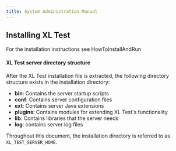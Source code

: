 ```yaml
---
title: System Administration Manual
---
```


## Installing XL Test

For the installation instructions see HowToInstallAndRun

#### XL Test server directory structure

After the XL Test installation file is extracted, the following directory structure exists in the installation directory:

* **bin**: Contains the server startup scripts
* **conf**: Contains server configuration files 
* **ext**: Contains server Java extensions
* **plugins**: Contains modules for extending XL Test's functionality
* **lib**: Contains libraries that the server needs
* **log**: contains server log files

Throughout this document, the installation directory is referred to as `XL_TEST_SERVER_HOME`.

